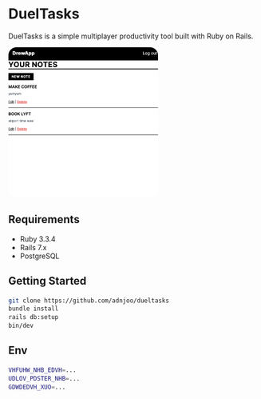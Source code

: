 # DuelTasks

DuelTasks is a simple multiplayer productivity tool built with Ruby on Rails.

<img src='./public/20241019081537.png' width='300' style='border-radius: 1rem'>

## Requirements

- Ruby 3.3.4
- Rails 7.x
- PostgreSQL

## Getting Started
```bash
git clone https://github.com/adnjoo/dueltasks
bundle install
rails db:setup
bin/dev
```

## Env
```bash
VHFUHW_NHB_EDVH=...
UDLOV_PDSTER_NHB=...
GDWDEDVH_XUO=...
```
